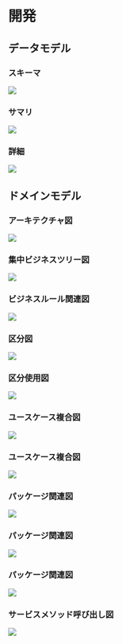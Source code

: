 # 開発

## データモデル

### スキーマ

![](./img/erd/jig-erd-overview.png)

### サマリ

![](./img/erd/jig-erd-summary.png)

### 詳細

![](./img/erd/jig-erd-detail.png)

## ドメインモデル

### アーキテクチャ図

![](./img/jig/architecture.svg)

### 集中ビジネスツリー図

![](./img/jig/business-rule-overconcentration.svg)

### ビジネスルール関連図
![](./img/jig/business-rule-relation.svg)

### 区分図
![](./img/jig/category.svg)

### 区分使用図

![](./img/jig/category-usage.svg)

### ユースケース複合図

![](./img/jig/composite-usecase.svg)

### ユースケース複合図

![](./img/jig/composite-usecase-handler.svg)

### パッケージ関連図

![](./img/jig/package-relation-depth4.svg)

### パッケージ関連図

![](./img/jig/package-relation-depth5.svg)

### パッケージ関連図

![](./img/jig/package-relation-depth6.svg)

### サービスメソッド呼び出し図

![](./img/jig/service-method-call-hierarchy.svg)

